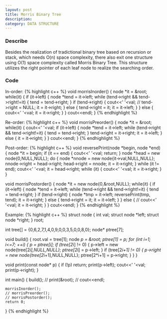 ```yaml
---
layout: post
title: Morris Binary Tree
description: 
category: DATA STRUCTURE
---
```


### Describe

Besides the realization of tradictional binary tree based on recursion or stack, which needs O(n) space complexity, there also exit one structure using O(1) space complexity called Morris Binary Tree. This structure utilizes the right pointer of each leaf node to realize the searching order.

### Code

In-order:
{% highlight c++ %}
void morrisInorder() {
	node *it = &root;
	while(it) {
		if (it->left) {
			node *tend = it->left;
			while (tend->right && tend->right!=it) {
				tend = tend->right;
			}
			if (tend->right) {
				cout<<' '<<it->val;
				// tend->right = NULL;
				it = it->right;
			} else {
				tend->right = it;
				it = it->left;
			}
		} else {
			cout<<' '<<it->val;
			it = it->right;
		}
	}
	cout<<endl;
}
{% endhighlight %}

Re-order:
{% highlight c++ %}
void morrisPreorder() {
	node *it = &root;
	while(it) {
		cout<<' '<<it->val;
		if (it->left) {
			node *tend = it->left;
			while (tend->right && tend->right!=it) {
				tend = tend->right;
			}
			tend->right = it->right;
			it = it->left;
		} else {
			it = it->right;
		}
	}
	cout<<endl;
}
{% endhighlight %}

Post-order:
{% highlight c++ %}
void reversePrint(node *begin, node *end) {
	node *it = begin;
	if (it == end) {
		cout<<' '<<it->val;
		return;
	}
	node *head = new node{0,NULL,NULL};
	do {
		node *nnode = new node{it->val,NULL,NULL};
		nnode->right = head->right;
		head->right = nnode;
		it = it->right;
	} while (it != end);
	cout<<' '<<it->val;
	it = head->right;
	while (it) {
		cout<<' '<<it->val;
		it = it->right;
	}
}

void morrisPostorder() {
	node *it = new node{0,&root,NULL};
	while(it) {
		if (it->left) {
			node *tend = it->left;
			while (tend->right && tend->right!=it) {
				tend = tend->right;
			}
			if (tend->right) {
				node *tmp = it->left;
				reversePrint(tmp, tend);
				it = it->right;
			} else {
				tend->right = it;
				it = it->left;
			}
		} else {
			// cout<<' '<<it->val;
			it = it->right;
		}
	}
	cout<<endl;
}
{% endhighlight %}

Example: 
{% highlight c++ %}
struct node {
	int val;
	struct node *left;
	struct node *right;
} root;

int tree[] = {0,6,2,7,1,4,0,9,0,0,3,5,0,0,8,0};
node* ptree[7];

void build() {
	root.val = tree[1];
	node *p = &root;
	ptree[1] = p;
	for (int i=1; i<=7; ++i) {
		p = ptree[i];
		if (tree[2*i] != 0) {
			p->left = new node{tree[2*i],NULL,NULL};
			ptree[2*i] = p->left;
		}
		if (tree[2*i+1] != 0) { 
			p->right = new node{tree[2*i+1],NULL,NULL};
			ptree[2*i+1] = p->right;
		}
	}
}

void print(const node* p) {
	if (!p)
		return;
	print(p->left);
	cout<<' '<<p->val;
	print(p->right);
}

int main() {
	build();
	// print(&root);
	// cout<<endl;

	morrisInorder();
	// morrisPreorder();
	// morrisPostorder();
	return 0;
}
{% endhighlight %}



